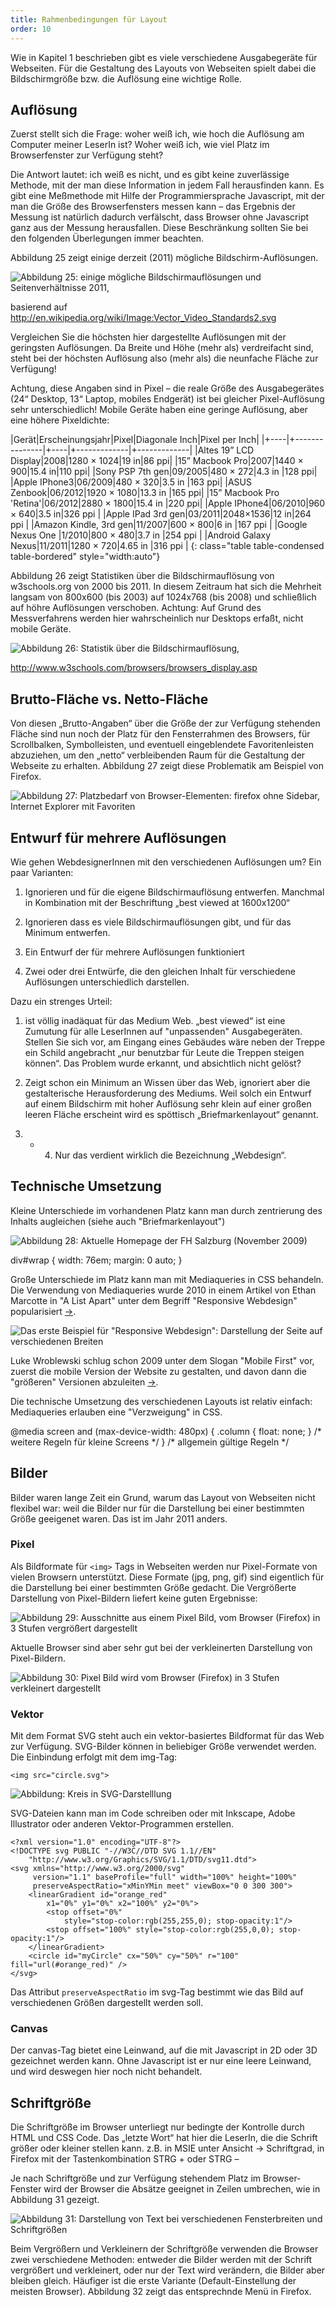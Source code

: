 ```yaml
---
title: Rahmenbedingungen für Layout
order: 10
---
```

Wie in Kapitel 1 beschrieben gibt es viele verschiedene Ausgabegeräte für Webseiten. Für die Gestaltung des Layouts von Webseiten spielt dabei die Bildschirmgröße bzw. die Auflösung eine wichtige Rolle. 

Auflösung
-----------
Zuerst stellt sich die Frage: woher weiß ich, wie hoch die Auflösung am Computer meiner LeserIn ist?  Woher weiß ich, wie viel Platz im Browserfenster zur Verfügung steht?

Die Antwort lautet: ich weiß es nicht, und es gibt keine zuverlässige Methode, mit der man diese Information in jedem Fall herausfinden kann. Es gibt eine Meßmethode mit Hilfe der Programmiersprache Javascript, mit der man die Größe des Browserfensters messen kann – das Ergebnis der Messung ist natürlich dadurch verfälscht, dass Browser ohne Javascript ganz aus der Messung herausfallen. Diese Beschränkung sollten Sie bei den folgenden Überlegungen immer beachten. 

Abbildung 25 zeigt einige derzeit (2011) mögliche Bildschirm-Auflösungen. 

 
![Abbildung 25: einige mögliche Bildschirmauflösungen und Seitenverhältnisse 2011,](/images/image092.png)

basierend auf http://en.wikipedia.org/wiki/Image:Vector_Video_Standards2.svg

Vergleichen Sie die höchsten hier dargestellte Auflösungen mit der geringsten Auflösungen. Da Breite und Höhe (mehr als) verdreifacht sind, steht bei der höchsten Auflösung also (mehr als) die neunfache Fläche zur Verfügung!

Achtung, diese Angaben sind in Pixel – die reale Größe des Ausgabegerätes (24“ Desktop, 13“ Laptop, mobiles Endgerät) ist bei gleicher Pixel-Auflösung sehr unterschiedlich! Mobile Geräte haben eine geringe Auflösung, aber eine höhere Pixeldichte:

|Gerät|Erscheinungsjahr|Pixel|Diagonale Inch|Pixel per Inch|
|+----|+---------------|+----|+-------------|+-------------|
|Altes 19” LCD Display|2008|1280 × 1024|19 in|86 ppi|
|15” Macbook Pro|2007|1440 × 900|15.4 in|110 ppi|
|Sony PSP 7th gen|09/2005|480 × 272|4.3 in |128 ppi|
|Apple IPhone3|06/2009|480 × 320|3.5 in |163 ppi|
|ASUS Zenbook|06/2012|1920 × 1080|13.3 in |165 ppi|
|15” Macbook Pro 'Retina'|06/2012|2880 × 1800|15.4 in |220 ppi|
|Apple IPhone4|06/2010|960 × 640|3.5 in|326 ppi |
|Apple IPad 3rd gen|03/2011|2048×1536|12 in|264 ppi |
|Amazon Kindle, 3rd gen|11/2007|600 × 800|6 in |167 ppi |
|Google Nexus One |1/2010|800 × 480|3.7 in |254 ppi |
|Android Galaxy Nexus|11/2011|1280 × 720|4.65 in |316 ppi |
{: class="table table-condensed table-bordered" style="width:auto"}

Abbildung 26 zeigt Statistiken über die Bildschirmauflösung von w3schools.org von 2000 bis 2011. In diesem Zeitraum hat sich die Mehrheit langsam von 800x600 (bis 2003) auf 1024x768 (bis 2008) und schließlich auf höhre Auflösungen verschoben. Achtung: Auf Grund des Messverfahrens werden hier wahrscheinlich nur Desktops erfaßt, nicht mobile Geräte.

 
![Abbildung 26: Statistik über die Bildschirmauflösung,](/images/image097.png)

http://www.w3schools.com/browsers/browsers_display.asp

Brutto-Fläche vs. Netto-Fläche
---------------------------------
Von diesen „Brutto-Angaben“ über die Größe der zur Verfügung stehenden Fläche sind nun noch der Platz für den Fensterrahmen des Browsers, für Scrollbalken, Symbolleisten, und eventuell eingeblendete Favoritenleisten abzuziehen, um den „netto“ verbleibenden Raum für die Gestaltung der Webseite zu erhalten. Abbildung 27 zeigt diese Problematik am Beispiel von Firefox. 

 
![Abbildung 27: Platzbedarf von Browser-Elementen: firefox ohne Sidebar, Internet Explorer mit Favoriten](/images/image100.png)

Entwurf für mehrere Auflösungen
----------------------------------
Wie gehen WebdesignerInnen mit den verschiedenen Auflösungen um? Ein paar Varianten:

1.  Ignorieren und für die eigene Bildschirmauflösung entwerfen.  Manchmal in Kombination mit der Beschriftung „best viewed at 1600x1200“

2.  Ignorieren dass es viele Bildschirmauflösungen gibt, und für das Minimum entwerfen. 

3.  Ein Entwurf der für mehrere Auflösungen funktioniert

4.  Zwei oder drei Entwürfe, die den gleichen Inhalt für verschiedene Auflösungen unterschiedlich darstellen.

Dazu ein strenges Urteil:

1) ist völlig inadäquat für das Medium Web. „best viewed“ ist eine Zumutung für alle LeserInnen auf "unpassenden"  Ausgabegeräten. Stellen Sie sich vor, am Eingang eines Gebäudes wäre neben der Treppe ein Schild angebracht „nur benutzbar für Leute die Treppen steigen können“. Das Problem wurde erkannt, und absichtlich nicht gelöst?

2) Zeigt schon ein Minimum an Wissen über das Web, ignoriert aber die gestalterische Herausforderung des Mediums. Weil solch ein Entwurf auf einem Bildschirm mit hoher Auflösung sehr klein auf einer großen leeren Fläche erscheint wird es spöttisch „Briefmarkenlayout“ genannt.

3) +  4)  Nur das verdient wirklich die Bezeichnung „Webdesign“.

Technische Umsetzung 
--------------------

Kleine Unterschiede im vorhandenen Platz kann man durch zentrierung des Inhalts augleichen (siehe auch "Briefmarkenlayout")

![Abbildung 28: Aktuelle Homepage der FH Salzburg (November 2009)](/images/image110.png)


<css caption="fixen Breite und automatischer Seitenabstand ergeben eine Zentierung des Inhalts">
  div#wrap {
    width: 76em;
    margin: 0 auto;
  }
</css>


Große Unterschiede im Platz kann man mit Mediaqueries in CSS behandeln. Die Verwendung von Mediaqueries wurde 2010 in einem Artikel von Ethan Marcotte in "A List Apart" unter dem Begriff "Responsive Webdesign" popularisiert [&rarr;](http://www.alistapart.com/articles/responsive-web-design/). 

![Das erste Beispiel für "Responsive Webdesign": Darstellung der Seite auf verschiedenen Breiten](/images/responsive.png)

Luke Wroblewski schlug schon 2009 unter dem Slogan "Mobile First" vor, zuerst die mobile Version der Website zu gestalten, und davon dann die "größeren" Versionen abzuleiten [&rarr;](http://www.lukew.com/ff/entry.asp?933).


Die technische Umsetzung des verschiedenen Layouts ist relativ einfach: Mediaqueries erlauben eine "Verzweigung" in CSS.

<css caption="CSS mit Mediaqueries: Nur wenn Darstellung am Screen, und Breite kleiner gleich 480 Pixel">
  @media screen and (max-device-width: 480px) {
    .column {
      float: none;
    }
    /* weitere Regeln für kleine Screens */
  }
  /* allgemein gültige Regeln */
</css>

Bilder
-------
Bilder waren lange Zeit ein Grund, warum das Layout von Webseiten nicht flexibel war: weil die Bilder nur für die Darstellung bei einer bestimmten Größe geeigenet waren. Das ist im Jahr 2011 anders.

### Pixel
Als Bildformate für `<img>` Tags in Webseiten werden nur Pixel-Formate von vielen Browsern unterstützt. Diese Formate (jpg, png, gif) sind eigentlich für die Darstellung bei einer bestimmten Größe gedacht. Die Vergrößerte Darstellung von Pixel-Bildern liefert keine guten Ergebnisse:


![Abbildung 29: Ausschnitte aus einem Pixel Bild, vom Browser (Firefox) in 3 Stufen vergrößert dargestellt](/images/image117.png)


Aktuelle Browser sind aber sehr gut bei der verkleinerten Darstellung von Pixel-Bildern. 


![Abbildung 30: Pixel Bild wird vom Browser (Firefox) in 3 Stufen verkleinert dargestellt](/images/image119.png)

### Vektor

Mit dem Format SVG steht auch ein vektor-basiertes Bildformat für das Web zur Verfügung. SVG-Bilder können in beliebiger Größe verwendet werden. Die Einbindung erfolgt mit dem img-Tag: 

    <img src="circle.svg">

![Abbildung: Kreis in SVG-Darstelllung](/images/circle.svg)

SVG-Dateien kann man im Code schreiben oder mit Inkscape, Adobe Illustrator oder anderen Vektor-Programmen erstellen.

    <?xml version="1.0" encoding="UTF-8"?>
    <!DOCTYPE svg PUBLIC "-//W3C//DTD SVG 1.1//EN"
        "http://www.w3.org/Graphics/SVG/1.1/DTD/svg11.dtd">
    <svg xmlns="http://www.w3.org/2000/svg"
         version="1.1" baseProfile="full" width="100%" height="100%"
         preserveAspectRatio="xMinYMin meet" viewBox="0 0 300 300">
        <linearGradient id="orange_red"
            x1="0%" y1="0%" x2="100%" y2="0%">
            <stop offset="0%"
                style="stop-color:rgb(255,255,0); stop-opacity:1"/>
            <stop offset="100%" style="stop-color:rgb(255,0,0); stop-opacity:1"/>
        </linearGradient>
        <circle id="myCircle" cx="50%" cy="50%" r="100" fill="url(#orange_red)" />
    </svg>

Das Attribut `preserveAspectRatio` im svg-Tag bestimmt wie das Bild auf verschiedenen Größen dargestellt werden soll.

### Canvas

Der canvas-Tag bietet eine Leinwand, auf die mit Javascript in 2D oder 3D gezeichnet werden kann. Ohne Javascript ist er nur eine leere Leinwand, und wird deswegen hier noch nicht behandelt.

Schriftgröße
---------------
Die Schriftgröße im Browser unterliegt nur bedingte der Kontrolle durch HTML und CSS Code. Das „letzte Wort“ hat hier die LeserIn, die die Schrift größer oder kleiner stellen kann. z.B. in MSIE unter Ansicht → Schriftgrad, in Firefox mit der Tastenkombination STRG + oder STRG – 

Je nach Schriftgröße und zur Verfügung stehendem Platz im Browser-Fenster wird der Browser die Absätze geeignet in Zeilen umbrechen, wie in Abbildung 31 gezeigt. 


![Abbildung 31: Darstellung von Text bei verschiedenen Fensterbreiten und Schriftgrößen](/images/zeilenumbruch.png)

Beim Vergrößern und Verkleinern der Schriftgröße verwenden die Browser zwei verschiedene Methoden: entweder die Bilder werden mit der Schrift vergrößert und verkleinert, oder nur der Text wird verändern, die Bilder aber bleiben gleich. Häufiger ist die erste Variante (Default-Einstellung der meisten Browser). Abbildung 32 zeigt das entsprechnde Menü in Firefox. 

